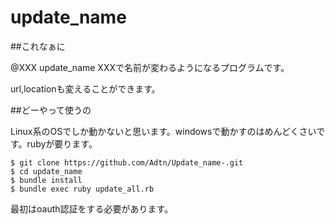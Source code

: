 update_name
===========

##これなぁに

@XXX update_name XXXで名前が変わるようになるプログラムです。

url,locationも変えることができます。

##どーやって使うの

Linux系のOSでしか動かないと思います。windowsで動かすのはめんどくさいです。rubyが要ります。

```
$ git clone https://github.com/Adtn/Update_name-.git
$ cd update_name
$ bundle install
$ bundle exec ruby update_all.rb
```

最初はoauth認証をする必要があります。

